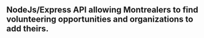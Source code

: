 ## NodeJs/Express API allowing Montrealers to find volunteering opportunities and organizations to add theirs.
